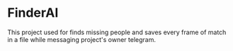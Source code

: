 # FinderAI
This project used for finds missing people and saves every frame of match in a file while messaging project's owner telegram.
